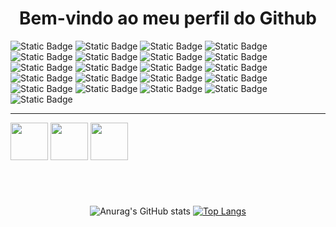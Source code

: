 <h1 align="center">Bem-vindo ao meu perfil do Github</h1>
<div align="left">
  <img alt="Static Badge" src="https://img.shields.io/badge/Python-black?style=for-the-badge&logoColor=white&logo=Python&logoSize=60">
  <img alt="Static Badge" src="https://img.shields.io/badge/Flask-black?style=for-the-badge&logo=Flask&logoSize=60"> 
  <img alt="Static Badge" src="https://img.shields.io/badge/Jinja2-black?style=for-the-badge&logo=Jinja&logoColor=white&logoSize=60">
  <img alt="Static Badge" src="https://img.shields.io/badge/SQLAlchemy-black?style=for-the-badge&logo=SQLAlchemy&logoColor=white&logoSize=60">
  <img alt="Static Badge" src="https://img.shields.io/badge/Pytest-black?style=for-the-badge&logo=Pytest&logoColor=white&logoSize=60">
  <img alt="Static Badge" src="https://img.shields.io/badge/TypeScript-black?style=for-the-badge&logo=TypeScript&logoColor=white&logoSize=60">
  <img alt="Static Badge" src="https://img.shields.io/badge/Java-black?style=for-the-badge&logo=openjdk&logoSize=60">
  <img alt="Static Badge" src="https://img.shields.io/badge/TypeScript-black?style=for-the-badge&logo=JavaScript&logoColor=white&logoSize=60">
  <img alt="Static Badge" src="https://img.shields.io/badge/Node.js-black?style=for-the-badge&logo=Node.js&logoColor=white&logoSize=60">
  <img alt="Static Badge" src="https://img.shields.io/badge/Express-black?style=for-the-badge&logo=Express&logoColor=white&logoSize=60">
  <img alt="Static Badge" src="https://img.shields.io/badge/React-black?style=for-the-badge&logo=React&logoColor=white&logoSize=60">
  <img alt="Static Badge" src="https://img.shields.io/badge/Next.js-black?style=for-the-badge&logo=Next.js&logoSize=60">
  <img alt="Static Badge" src="https://img.shields.io/badge/Docker-black?style=for-the-badge&logo=Docker&logoColor=white&logoSize=60">
  <img alt="Static Badge" src="https://img.shields.io/badge/Git-black?style=for-the-badge&logo=Git&logoColor=white&logoSize=60">
  <img alt="Static Badge" src="https://img.shields.io/badge/Linux-black?style=for-the-badge&logo=Linux&logoColor=white&logoSize=60">
  <img alt="Static Badge" src="https://img.shields.io/badge/Ubuntu-black?style=for-the-badge&logo=Ubuntu&logoColor=white&logoSize=60">
  <img alt="Static Badge" src="https://img.shields.io/badge/Amazon%20Web%20Services-black?style=for-the-badge&logo=Amazon%20Web%20Services&logoColor=white&logoSize=60">
  <img alt="Static Badge" src="https://img.shields.io/badge/SQLite-black?style=for-the-badge&logo=SQLite&logoColor=white&logoSize=60">
  <img alt="Static Badge" src="https://img.shields.io/badge/MongoDB-black?style=for-the-badge&logo=MongoDB&logoColor=white&logoSize=60">
  <img alt="Static Badge" src="https://img.shields.io/badge/MySQL-black?style=for-the-badge&logo=MySQL&logoColor=white&logoSize=60">
  <img alt="Static Badge" src="https://img.shields.io/badge/Postman-black?style=for-the-badge&logo=Postman&logoColor=white&logoSize=60">
  <br>
  <hr>
  <img width="60" src="https://cdn.jsdelivr.net/gh/devicons/devicon@latest/icons/pycharm/pycharm-original.svg" />
  <img width="60" src="https://cdn.jsdelivr.net/gh/devicons/devicon@latest/icons/intellij/intellij-original.svg" />   
  <img width="60" src="https://cdn.jsdelivr.net/gh/devicons/devicon@latest/icons/webstorm/webstorm-original.svg" />
<h1></h1>
<div align="center">
<br>

  
![Anurag's GitHub stats](https://github-readme-stats.vercel.app/api?username=techabraao&show_icons=true&theme=dark&card_width=200px&line_height=28.9px&locale=pt-br)
[![Top Langs](https://github-readme-stats.vercel.app/api/top-langs/?username=techabraao&layout=donut&locale=pt-br&theme=dark)](https://github.com/anuraghazra/github-readme-stats)


</div>


